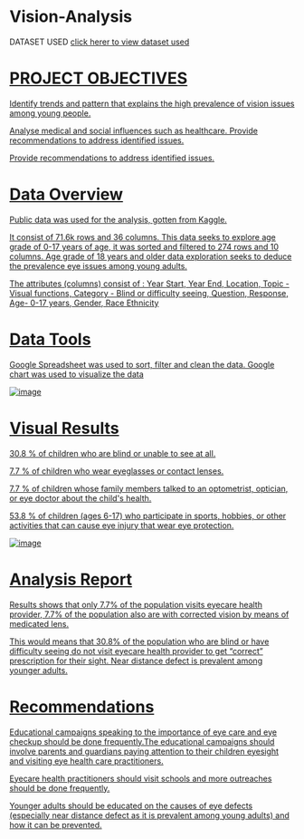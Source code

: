 # Vision-Analysis

DATASET  USED <a href="https://www.kaggle.com/datasets/prasad22/nhis-vision-and-eye-health-surveillance-dataset?resource=download">click herer to view dataset used 
# PROJECT OBJECTIVES
Identify trends and pattern that explains the high prevalence of vision issues among young people.

Analyse medical and social influences such as healthcare. Provide recommendations to address identified issues.

Provide recommendations to address identified issues.

# Data Overview
Public data was used for the analysis, gotten from Kaggle.

It consist of 71.6k rows and 36 columns.
This data seeks to explore age grade of 0-17 years of age, it was sorted and filtered to 274 rows and 10 columns.
Age grade of 18 years and older data exploration seeks to deduce the prevalence eye issues among young adults.

The attributes (columns) consist of :
Year Start,
Year End,
Location,
Topic - Visual functions,
Category - Blind or difficulty seeing,
 Question,
 Response,
 Age- 0-17 years,
 Gender,
 Race Ethnicity

# Data Tools 
 Google Spreadsheet was used to sort, filter and clean the data.
 Google chart was used to visualize the data

![image](https://github.com/user-attachments/assets/897d4077-4e60-43a9-a11c-e2780b3d0f20)

# Visual Results
30.8 % of children who are blind or unable to see at all.

7.7 % of children who wear eyeglasses or contact lenses.

7.7 % of children whose family members talked to an optometrist, optician, or eye doctor about the child's health.

53.8 % of children (ages 6-17) who participate in sports, hobbies, or other activities that can cause eye injury that wear eye protection.


![image](https://github.com/user-attachments/assets/4b543e1f-f22e-4ac7-8036-4f7766cdf851)



# Analysis Report 
Results shows that only 7.7% of the population visits eyecare health provider, 7.7% of the population also are with corrected vision by means of medicated lens. 

This would means that 30.8% of the population who are blind or have difficulty seeing do not visit eyecare health provider to get “correct” prescription for their sight.
Near distance defect is prevalent among younger adults.

# Recommendations
Educational campaigns speaking to the importance of eye care and eye checkup should be done frequently.The educational campaigns should involve parents
and guardians paying attention to their children eyesight and visiting eye health care practitioners.

Eyecare health practitioners should visit schools and more outreaches should be done frequently.

Younger adults should be educated on the causes of eye defects (especially near distance defect as it is prevalent among young adults) and how it can be prevented.

